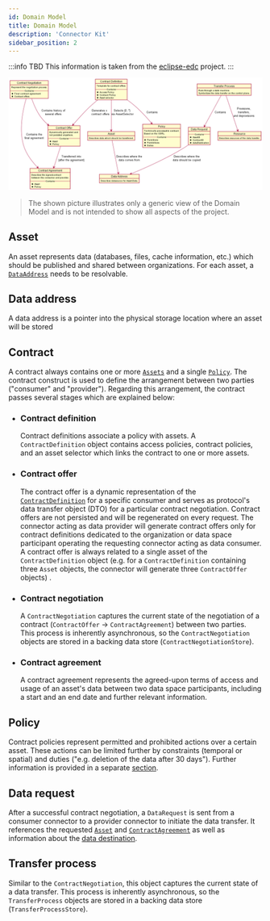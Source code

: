 ```yaml
---
id: Domain Model
title: Domain Model
description: 'Connector Kit'
sidebar_position: 2
---
```


:::info TBD
This information is taken from the [eclipse-edc](https://github.com/eclipse-edc/Connector/blob/main/docs/developer/architecture/domain-model.md) project.
:::

![domain-model](images/domain-model.png)
> The shown picture illustrates only a generic view of the Domain Model and is not intended to show all aspects of the project.

## Asset

An asset represents data (databases, files, cache information, etc.) which should be published and shared between
organizations. For each asset, a [`DataAddress`](#data-address) needs to be resolvable.

## Data address

A data address is a pointer into the physical storage location where an asset will be stored

## Contract

A contract always contains one or more [`Assets`](#asset) and a single [`Policy`](#policy). The contract construct is
used to define the arrangement between two parties ("consumer" and "provider"). Regarding this arrangement, the contract
passes several stages which are explained below:

* ### Contract definition

  Contract definitions associate a policy with assets. A `ContractDefinition` object contains access policies, contract
  policies, and an asset selector which links the contract to one or more assets.

* ### Contract offer

  The contract offer is a dynamic representation of the [`ContractDefinition`](#contract-definition)
  for a specific consumer and serves as protocol's data transfer object (DTO) for a particular contract negotiation.
  Contract offers are not persisted and will be regenerated on every request. The connector acting as data provider will
  generate contract offers only for contract definitions dedicated to the organization or data space participant
  operating the requesting connector acting as data consumer. A contract offer is always related to a single asset of
  the `ContractDefinition` object (e.g. for a `ContractDefinition` containing three `Asset` objects, the connector will
  generate three `ContractOffer` objects)
  .

* ### Contract negotiation

  A `ContractNegotiation` captures the current state of the negotiation of a contract (`ContractOffer` ->
  `ContractAgreement`) between two parties. This process is inherently asynchronous, so the `ContractNegotiation`
  objects are stored in a backing data store (`ContractNegotiationStore`).

* ### Contract agreement

  A contract agreement represents the agreed-upon terms of access and usage of an asset's data between two data space
  participants, including a start and an end date and further relevant information.

## Policy

Contract policies represent permitted and prohibited actions over a certain asset. These actions can be limited further
by constraints (temporal or spatial) and duties ("e.g. deletion of the data after 30 days"). Further information is
provided in a separate [section](usage-control/policies.md).

## Data request

After a successful contract negotiation, a `DataRequest` is sent from a consumer connector to a provider connector to
initiate the data transfer. It references the requested [`Asset`](#asset) and [`ContractAgreement`](#contract-agreement)
as well as information about the [data destination](#data-address).

## Transfer process

Similar to the `ContractNegotiation`, this object captures the current state of a data transfer. This process is
inherently asynchronous, so the `TransferProcess` objects are stored in a backing data store (`TransferProcessStore`).